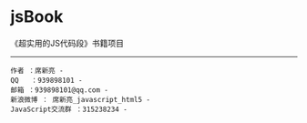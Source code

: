 jsBook
======

《超实用的JS代码段》书籍项目
___________________________

    作者 ：席新亮 -
    QQ   ：939898101 -
    邮箱 ：939898101@qq.com -
    新浪微博 ： 席新亮_javascript_html5 -
	JavaScript交流群 ：315238234 - 